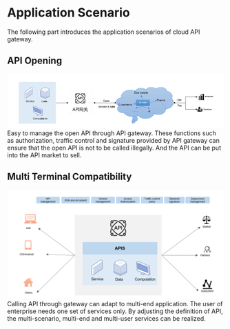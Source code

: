 # Application Scenario

The following part introduces the application scenarios of cloud API gateway.


## API Opening
![](../../../../image/Internet-Middleware/API-Gateway/%E5%9C%BA%E6%99%AF-API%E7%94%9F%E6%80%81.png)
Easy to manage the open API through API gateway. These functions such as authorization, traffic control and signature provided by API gateway can ensure that the open API is not to be called illegally. And the API can be put into the API market to sell.


## Multi Terminal Compatibility
![](../../../../image/Internet-Middleware/API-Gateway/API%E7%BD%91%E5%85%B3%E7%BB%93%E6%9E%84.png)
Calling API through gateway can adapt to multi-end application. The user of enterprise needs one set of services only. By adjusting the definition of API, the multi-scenario, multi-end and multi-user services can be realized.
